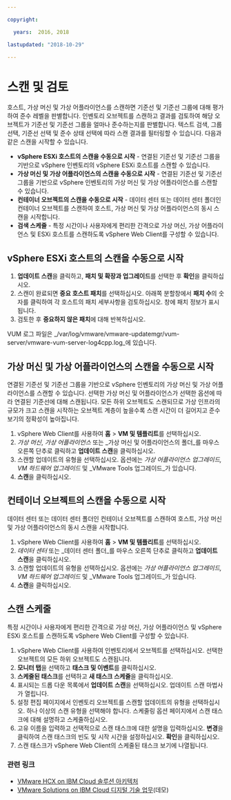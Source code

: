 ```yaml
---

copyright:

  years:  2016, 2018

lastupdated: "2018-10-29"

---
```


# 스캔 및 검토

호스트, 가상 머신 및 가상 어플라이언스를 스캔하면 기준선 및 기준선 그룹에 대해 평가하여 준수 레벨을 판별합니다. 인벤토리 오브젝트를 스캔하고 결과를 검토하여 해당 오브젝트가 기준선 및 기준선 그룹을 얼마나 준수하는지를 판별합니다. 텍스트 검색, 그룹 선택, 기준선 선택 및 준수 상태 선택에 따라 스캔 결과를 필터링할 수 있습니다. 다음과 같은 스캔을 시작할 수 있습니다.
*	**vSphere ESXi 호스트의 스캔을 수동으로 시작** - 연결된 기준선 및 기준선 그룹을 기반으로 vSphere 인벤토리의 vSphere ESXi 호스트를 스캔할 수 있습니다.
*	**가상 머신 및 가상 어플라이언스의 스캔을 수동으로 시작** - 연결된 기준선 및 기준선 그룹을 기반으로 vSphere 인벤토리의 가상 머신 및 가상 어플라이언스를 스캔할 수 있습니다.
*	**컨테이너 오브젝트의 스캔을 수동으로 시작** - 데이터 센터 또는 데이터 센터 폴더인 컨테이너 오브젝트를 스캔하여 호스트, 가상 머신 및 가상 어플라이언스의 동시 스캔을 시작합니다.
*	**검색 스케줄** - 특정 시간이나 사용자에게 편리한 간격으로 가상 머신, 가상 어플라이언스 및 ESXi 호스트를 스캔하도록 vSphere Web Client를 구성할 수 있습니다.

## vSphere ESXi 호스트의 스캔을 수동으로 시작

1. **업데이트 스캔**을 클릭하고, **패치 및 확장과 업그레이드**를 선택한 후 **확인**을 클릭하십시오.
2. 스캔이 완료되면 **중요 호스트 패치**를 선택하십시오. 아래쪽 분할창에서 **패치 수**의 숫자를 클릭하여 각 호스트의 패치 세부사항을 검토하십시오. 창에 패치 정보가 표시됩니다.
3. 검토한 후 **중요하지 않은 패치**에 대해 반복하십시오.

  VUM 로그 파일은 _/var/log/vmware/vmware-updatemgr/vum-server/vmware-vum-server-log4cpp.log_에 있습니다.

## 가상 머신 및 가상 어플라이언스의 스캔을 수동으로 시작

연결된 기준선 및 기준선 그룹을 기반으로 vSphere 인벤토리의 가상 머신 및 가상 어플라이언스를 스캔할 수 있습니다. 선택한 가상 머신 및 어플라이언스가 선택한 옵션에 따라 연결된 기준선에 대해 스캔됩니다. 모든 하위 오브젝트도 스캔되므로 가상 인프라의 규모가 크고 스캔을 시작하는 오브젝트 계층이 높을수록 스캔 시간이 더 길어지고 준수 보기의 정확성이 높아집니다.

1.	vSphere Web Client를 사용하여 **홈** > **VM 및 템플리트**를 선택하십시오.
2.	_가상 머신_, _가상 어플라이언스_ 또는 _가상 머신 및 어플라이언스의 폴더_를 마우스 오른쪽 단추로 클릭하고 **업데이트 스캔**을 클릭하십시오.
3.	스캔할 업데이트의 유형을 선택하십시오. 옵션에는 _가상 어플라이언스 업그레이드, VM 하드웨어 업그레이드_ 및 _VMware Tools 업그레이드_가 있습니다.
4.	**스캔**을 클릭하십시오.

##	컨테이너 오브젝트의 스캔을 수동으로 시작

데이터 센터 또는 데이터 센터 폴더인 컨테이너 오브젝트를 스캔하여 호스트, 가상 머신 및 가상 어플라이언스의 동시 스캔을 시작합니다.
1.	vSphere Web Client를 사용하여 **홈** > **VM 및 템플리트**를 선택하십시오.
2.	_데이터 센터_ 또는 _데이터 센터 폴더_를 마우스 오른쪽 단추로 클릭하고 **업데이트 스캔**을 클릭하십시오.
3.	스캔할 업데이트의 유형을 선택하십시오. 옵션에는 _가상 어플라이언스 업그레이드, VM 하드웨어 업그레이드_ 및 _VMware Tools 업그레이드_가 있습니다.
4.	**스캔**을 클릭하십시오.

##	스캔 스케줄

특정 시간이나 사용자에게 편리한 간격으로 가상 머신, 가상 어플라이언스 및 vSphere ESXi 호스트를 스캔하도록 vSphere Web Client를 구성할 수 있습니다.

1.	vSphere Web Client를 사용하여 인벤토리에서 오브젝트를 선택하십시오. 선택한 오브젝트의 모든 하위 오브젝트도 스캔됩니다.
2.	**모니터 탭**을 선택하고 **태스크 및 이벤트**를 클릭하십시오.
3.	**스케줄된 태스크**를 선택하고 **새 태스크 스케줄**을 클릭하십시오.
4.	표시되는 드롭 다운 목록에서 **업데이트 스캔**을 선택하십시오. 업데이트 스캔 마법사가 열립니다.
5.	설정 편집 페이지에서 인벤토리 오브젝트를 스캔할 업데이트의 유형을 선택하십시오. 하나 이상의 스캔 유형을 선택해야 합니다. 스케줄링 옵션 페이지에서 스캔 태스크에 대해 설명하고 스케줄하십시오.
6.	고유 이름을 입력하고 선택적으로 스캔 태스크에 대한 설명을 입력하십시오. **변경**을 클릭하여 스캔 태스크의 빈도 및 시작 시간을 설정하십시오. **확인**을 클릭하십시오.
7.	스캔 태스크가 vSphere Web Client의 스케줄된 태스크 보기에 나열됩니다.

### 관련 링크

* [VMware HCX on IBM Cloud 솔루션 아키텍처](https://www.ibm.com/cloud/garage/files/HCX_Architecture_Design.pdf)
* [VMware Solutions on IBM Cloud 디지털 기술 업무](https://ibm-dte.mybluemix.net/ibm-vmware)(데모)
